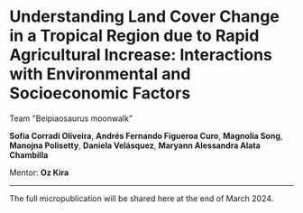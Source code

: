 # Understanding Land Cover Change in a Tropical Region due to Rapid Agricultural Increase: Interactions with Environmental and Socioeconomic Factors

Team "Beipiaosaurus moonwalk"

**Sofia Corradi Oliveira**, **Andrés Fernando Figueroa Curo**, **Magnolia Song**, **Manojna Polisetty**, **Daniela Velásquez**, **Maryann Alessandra Alata Chambilla**

Mentor: **Oz Kira**

<div style="text-align: justify">

</div>

---
The full micropublication will be shared here at the end of March 2024.
